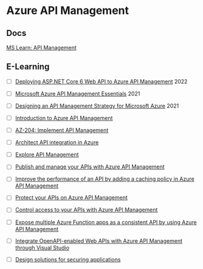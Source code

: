 # Azure API Management

## Docs
[MS Learn: API Management](https://learn.microsoft.com/en-us/azure/api-management/)

## E-Learning 
* [ ] [Deploying ASP.NET Core 6 Web API to Azure API Management](https://app.pluralsight.com/library/courses/asp-dot-net-core-6-deploying-web-api-azure-management/table-of-contents) 2022
* [ ] [Microsoft Azure API Management Essentials](https://app.pluralsight.com/library/courses/microsoft-azure-api-management-essentials/table-of-contents) 2021
* [ ] [Designing an API Management Strategy for Microsoft Azure](https://app.pluralsight.com/library/courses/microsoft-azure-api-management-strategy-designing/table-of-contents) 2021


* [ ] [Introduction to Azure API Management](https://learn.microsoft.com/en-us/training/modules/introduction-to-azure-api-management/)
* [ ] [AZ-204: Implement API Management](https://learn.microsoft.com/en-us/training/paths/az-204-implement-api-management/)

* [ ] [Architect API integration in Azure](https://learn.microsoft.com/en-us/training/paths/architect-api-integration/)
* [ ] [Explore API Management](https://learn.microsoft.com/en-us/training/modules/explore-api-management/)
* [ ] [Publish and manage your APIs with Azure API Management](https://learn.microsoft.com/en-us/training/modules/publish-manage-apis-with-azure-api-management/)
* [ ] [Improve the performance of an API by adding a caching policy in Azure API Management](https://learn.microsoft.com/en-us/training/modules/improve-api-performance-with-apim-caching-policy/)
* [ ] [Protect your APIs on Azure API Management](https://learn.microsoft.com/en-us/training/modules/protect-apis-on-api-management/)
* [ ] [Control access to your APIs with Azure API Management](https://learn.microsoft.com/en-us/training/modules/control-authentication-with-apim/)
* [ ] [Expose multiple Azure Function apps as a consistent API by using Azure API Management](https://learn.microsoft.com/en-us/training/modules/build-serverless-api-with-functions-api-management/)

* [ ] [Integrate OpenAPI-enabled Web APIs with Azure API Management through Visual Studio](https://learn.microsoft.com/en-us/training/modules/integrate-openapi-enabled-web-api-with-apim-and-visual-studio/)

* [ ] [Design solutions for securing applications](https://learn.microsoft.com/en-us/training/modules/design-solutions-secure-applications/)
